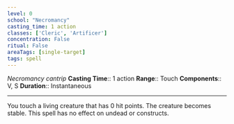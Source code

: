 ```yaml
---
level: 0
school: "Necromancy"
casting_time: 1 action
classes: ['Cleric', 'Artificer']
concentration: False
ritual: False
areaTags: [single-target]
tags: spell
---
```


_Necromancy cantrip_
**Casting Time**:: 1 action
**Range**:: Touch
**Components**:: V, S
**Duration**:: Instantaneous

---

You touch a living creature that has 0 hit points. The creature becomes stable. This spell has no effect on undead or constructs.




